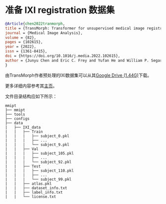 # 准备 IXI registration 数据集

<!-- [DATASET] -->

```bibtex
@Article{chen2022tranmorph,
title = {TransMorph: Transformer for unsupervised medical image registration},
journal = {Medical Image Analysis},
volume = {82},
pages = {102615},
year = {2022},
issn = {1361-8415},
doi = {https://doi.org/10.1016/j.media.2022.102615},
author = {Junyu Chen and Eric C. Frey and Yufan He and William P. Segars and Ye Li and Yong Du},
}
```

由TransMorph作者预处理的IXI数据集可以从其[Google Drive (1.44G)](https://drive.google.com/uc?export=download&id=1-VQewCVNj5eTtc3eQGhTM2yXBQmgm8Ol)下载。

更多详细内容参考其[主页](https://github.com/junyuchen245/TransMorph_Transformer_for_Medical_Image_Registration/blob/main/IXI/TransMorph_on_IXI.md)。

文件目录结构应如下所示：

```text
mmipt
├── mmipt
├── tools
├── configs
├── data
|   ├── IXI_data
|   |   ├── Train
|   |   |   ├── subject_0.pkl
|   |   |   ├── ...
|   |   |   └── subject_9.pkl
|   |   ├── Val
|   |   |   ├── subject_105.pkl
|   |   |   ├── ...
|   |   |   └── subject_92.pkl
|   |   ├── Test
|   |   |   ├── subject_110.pkl
|   |   |   ├── ...
|   |   |   └── subject_99.pkl
|   |   ├── atlas.pkl
|   |   ├── dataset_info.txt
|   |   ├── label_info.txt
|   |   └── license.txt
```
